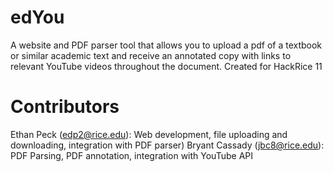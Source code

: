 # edYou
A website and PDF parser tool that allows you to upload a pdf of a textbook or similar academic text and receive an annotated copy with links to relevant YouTube videos throughout the document. Created for HackRice 11

# Contributors
Ethan Peck (edp2@rice.edu): Web development, file uploading and downloading, integration with PDF parser)
Bryant Cassady (jbc8@rice.edu): PDF Parsing, PDF annotation, integration with YouTube API